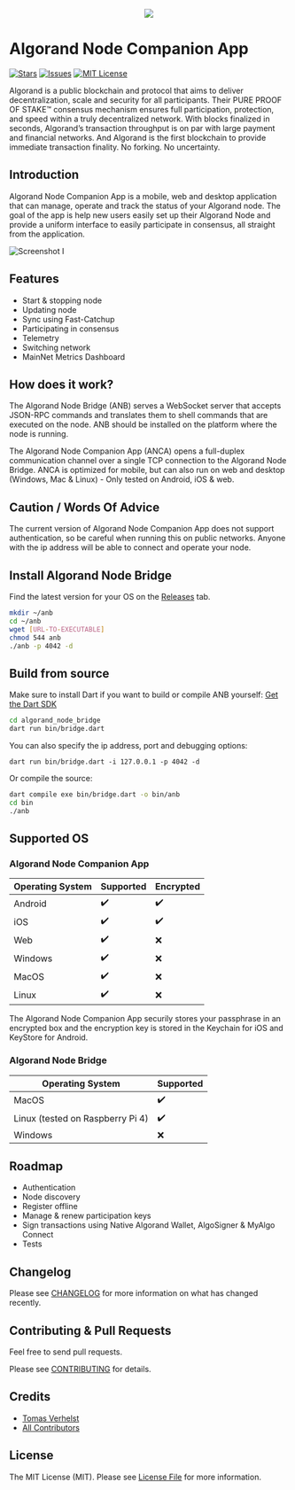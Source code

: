 <p align="center">
<img src="https://i.imgur.com/IQPPXAn.png">
</p>

# Algorand Node Companion App
[![Stars][stars-shield]][stars-url]
[![Issues][issues-shield]][issues-url]
[![MIT License][license-shield]][license-url]

Algorand is a public blockchain and protocol that aims to deliver decentralization, scale and security for all participants.
Their PURE PROOF OF STAKE™ consensus mechanism ensures full participation, protection, and speed within a truly decentralized network. With blocks finalized in seconds, Algorand’s transaction throughput is on par with large payment and financial networks. And Algorand is the first blockchain to provide immediate transaction finality. No forking. No uncertainty.

## Introduction
Algorand Node Companion App is a mobile, web and desktop application that can manage, operate and track the status of your Algorand node.
The goal of the app is help new users easily set up their Algorand Node and provide a uniform interface to easily participate in consensus, all straight from the application.

![Screenshot I](https://i.imgur.com/szHTZXL.png)

## Features
* Start & stopping node
* Updating node
* Sync using Fast-Catchup
* Participating in consensus
* Telemetry
* Switching network
* MainNet Metrics Dashboard

## How does it work?
The Algorand Node Bridge (ANB) serves a WebSocket server that accepts JSON-RPC commands and translates them to shell commands that are executed on the node.
ANB should be installed on the platform where the node is running.

The Algorand Node Companion App (ANCA) opens a full-duplex communication channel over a single TCP connection to the Algorand Node Bridge.
ANCA is optimized for mobile, but can also run on web and desktop (Windows, Mac & Linux) - Only tested on Android, iOS & web.

## Caution / Words Of Advice

The current version of Algorand Node Companion App does not support authentication, so be careful when running this on public networks. Anyone with the ip address will be able to connect and operate your node.

## Install Algorand Node Bridge

Find the latest version for your OS on the [Releases](https://github.com/RootSoft/algorand-node-companion-app/releases) tab.

```bash
mkdir ~/anb
cd ~/anb
wget [URL-TO-EXECUTABLE]
chmod 544 anb
./anb -p 4042 -d
```

## Build from source

Make sure to install Dart if you want to build or compile ANB yourself:
[Get the Dart SDK](https://dart.dev/get-dart)

```bash
cd algorand_node_bridge
dart run bin/bridge.dart
```

You can also specify the ip address, port and debugging options:
```
dart run bin/bridge.dart -i 127.0.0.1 -p 4042 -d
```

Or compile the source:

```bash
dart compile exe bin/bridge.dart -o bin/anb
cd bin
./anb
```

## Supported OS

### Algorand Node Companion App

Operating System | Supported | Encrypted
---------------- | ---------------- | ----------------
Android | :heavy_check_mark:  | :heavy_check_mark:
iOS | :heavy_check_mark: | :heavy_check_mark:
Web | :heavy_check_mark: | :x:
Windows | :heavy_check_mark: | :x:
MacOS | :heavy_check_mark: | :x:
Linux | :heavy_check_mark: | :x:

The Algorand Node Companion App securily stores your passphrase in an encrypted box and the encryption key is stored in the Keychain for iOS and KeyStore for Android.


### Algorand Node Bridge

Operating System | Supported
---------------- | ----------------
MacOS | :heavy_check_mark:
Linux (tested on Raspberry Pi 4) | :heavy_check_mark:
Windows | :x:

## Roadmap
* Authentication
* Node discovery
* Register offline
* Manage & renew participation keys
* Sign transactions using Native Algorand Wallet, AlgoSigner & MyAlgo Connect
* Tests

## Changelog

Please see [CHANGELOG](CHANGELOG.md) for more information on what has changed recently.

## Contributing & Pull Requests
Feel free to send pull requests.

Please see [CONTRIBUTING](.github/CONTRIBUTING.md) for details.

## Credits

- [Tomas Verhelst](https://github.com/rootsoft)
- [All Contributors](../../contributors)

## License

The MIT License (MIT). Please see [License File](LICENSE.md) for more information.


<!-- MARKDOWN LINKS & IMAGES -->
<!-- https://www.markdownguide.org/basic-syntax/#reference-style-links -->
[stars-shield]: https://img.shields.io/github/stars/rootsoft/algorand-node-companion-app.svg?style=for-the-badge&logo=github&colorB=deeppink&label=stars
[stars-url]: https://packagist.org/packages/rootsoft/algorand-node-companion-app
[issues-shield]: https://img.shields.io/github/issues/rootsoft/algorand-node-companion-app.svg?style=for-the-badge
[issues-url]: https://github.com/rootsoft/algorand-node-companion-app/issues
[license-shield]: https://img.shields.io/github/license/rootsoft/algorand-node-companion-app.svg?style=for-the-badge
[license-url]: https://github.com/RootSoft/algorand-node-companion-app/blob/master/LICENSE